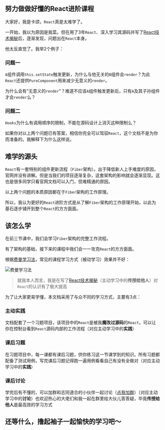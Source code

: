 ## 努力做做好懂的React进阶课程

大家好，我是卡颂，`React`真是太难学了。

一开始，我以为原因是我菜。但在用了3年`React`、深入学习其源码并写了[React技术揭秘](https://react.iamkasong.com/)后，逐渐发现，问题出在`React`本身。

他太反直觉了。我举2个例子：

### 问题一

`A`组件调用`this.setState`触发更新，为什么与他无关的`B`组件会`render`？为此`React`还提供`PureComponent`用来减少无意义的`render`。

为什么会有“无意义的`render`”？难道不应该`A`组件触发更新后，只有`A`及其子孙组件才会`render`么？

### 问题二 

`Hooks`为什么有调用顺序的限制，不能在源码设计上消灭这种限制么？

如果你对以上两个问题已有答案，相信你完全可以驾驭`React`，这个文档不是为你而准备的。我解释下为什么这样说。

## 难学的源头

`React`有一套特别的组件更新流程（`Fiber`架构）。出于降低新人上手难度的原因，官网并没有讲解。但是当我们的项目逐渐复杂，这套架构的影响就会逐渐显现。这也是很多同学只看官网文档可以入门，但难精通的原因。

以上两个问题的本质原因都在于`Fiber`架构的工作原理。

所以，我认为更好的`React`进阶方式是从了解`Fiber`架构的工作原理开始，以此为基石逐步铺开到整个`React`的方方面面。

## 该怎么学

在前三节课中，我们会学习`Fiber`架构的完整工作流程。

有了架构的基础，接下来的课程中我们会一一攻克`React`的方方面面。

根据[费曼学习法](https://baike.baidu.com/item/%E8%B4%B9%E6%9B%BC%E5%AD%A6%E4%B9%A0%E6%B3%95/50895393)，常见的课程学习方式（被动学习）效果并不好：

<img :src="$withBase('/images/feiman.png')" alt="费曼学习法">

> 就我本人而言，我是在写了[React技术揭秘](https://react.iamkasong.com/)（主动学习中的**传授给他人**）对`React`的认识有了极大提高

为了让大家更易学懂，本文档采用了与众不同的学习方式，主要有3点：

### 主动实践

文档配套了一个习题项目，该项目中的`React`是被我**魔改过源码**的`React`，可以让你在控制台看到`React`源码内部的工作流程（对应主动学习中的**实践**）

### 课后习题

在习题项目中，每一课都有课后习题，供你练习这一节课学到的知识。所有习题都配备了测试用例，写完课后习题记得跑一遍用例看看自己有没有全做对（对应主动学习中的**实践**）

### 课后讨论

学完后有不懂的，可以加群和志同道合的小伙伴一起讨论（[点我加群](/extra/me.md)）（对应主动学习中的**讨论**）也欢迎热心的大佬们和我一起在群里给大伙儿答答疑，毕竟**传授给他人**是最高效的学习方式

## 还等什么，撸起袖子一起愉快的学习吧～
